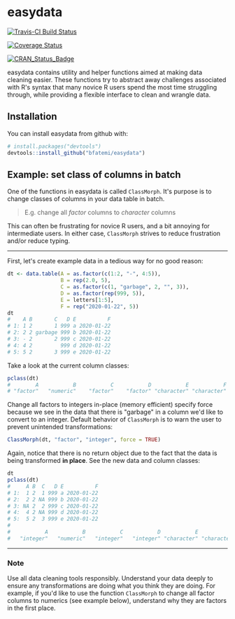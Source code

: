 # easydata 

[![Travis-CI Build Status](https://travis-ci.org/bfatemi/easydata.svg?branch=master)](https://travis-ci.org/bfatemi/easydata)

[![Coverage Status](https://img.shields.io/codecov/c/github/bfatemi/easydata/master.svg)](https://codecov.io/github/bfatemi/easydata?branch=master)

[![CRAN_Status_Badge](http://www.r-pkg.org/badges/version/easydata)](https://cran.r-project.org/package=easydata)


easydata contains utility and helper functions aimed at making data cleaning easier. These functions try to abstract away challenges associated with R's syntax that many novice R users spend the most time struggling through, while providing a flexible interface to clean and wrangle data.

## Installation

You can install easydata from github with:

```R
# install.packages("devtools")
devtools::install_github("bfatemi/easydata")
```

## Example: set class of columns in batch

One of the functions in easydata is called `ClassMorph`. It's purpose is to change classes of columns in your data table in batch. 

> E.g. change all *factor* columns to *character* columns 

This can often be frustrating for novice R users, and a bit annoying for intermediate users. In either case, `ClassMorph` strives to reduce frustration and/or reduce typing.

***

First, let's create example data in a tedious way for no good reason:

```R
dt <- data.table(A = as.factor(c(1:2, "-", 4:5)),
                 B = rep(2.0, 5),
                 C = as.factor(c(1, "garbage", 2, "", 3)),
                 D = as.factor(rep(999, 5)),
                 E = letters[1:5],
                 F = rep("2020-01-22", 5))
dt
#    A B       C   D E          F
# 1: 1 2       1 999 a 2020-01-22
# 2: 2 2 garbage 999 b 2020-01-22
# 3: - 2       2 999 c 2020-01-22
# 4: 4 2         999 d 2020-01-22
# 5: 5 2       3 999 e 2020-01-22
```

Take a look at the current column classes:

```R
pclass(dt)
#        A           B           C           D           E           F 
# "factor"   "numeric"    "factor"    "factor" "character" "character" 
```

Change all factors to integers in-place (memory efficient) specify force because we see in the data that there is "garbage" in a column we'd like to convert to an integer. Default behavior of `ClassMorph` is to warn the user to prevent unintended transformations:

```R
ClassMorph(dt, "factor", "integer", force = TRUE)
```

Again, notice that there is no return object due to the fact that the data is being transformed **in place**. See the new data and column classes:

```R
dt
pclass(dt)
#     A B  C   D E          F
# 1:  1 2  1 999 a 2020-01-22
# 2:  2 2 NA 999 b 2020-01-22
# 3: NA 2  2 999 c 2020-01-22
# 4:  4 2 NA 999 d 2020-01-22
# 5:  5 2  3 999 e 2020-01-22
#
#           A           B           C           D           E           F 
#   "integer"   "numeric"   "integer"   "integer" "character" "character" 
```

***

### Note
Use all data cleaning tools responsibly. Understand your data deeply to ensure any transformations are doing what you think they are doing. For example, if you'd like to use the function `ClassMorph` to change all factor columns to numerics (see example below), understand why they are factors in the first place. 